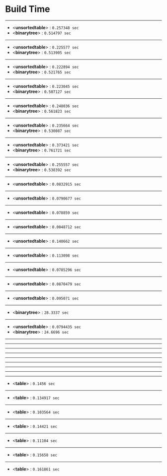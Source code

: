 # Build Time
---
- <**unsortedtable**> : `0.257348 sec`
- <**binarytree**> : `0.514797 sec`
---
- <**unsortedtable**> : `0.225577 sec`
- <**binarytree**> : `0.513905 sec`
---
- <**unsortedtable**> : `0.222894 sec`
- <**binarytree**> : `0.521765 sec`
---
- <**unsortedtable**> : `0.223045 sec`
- <**binarytree**> : `0.507127 sec`
---
- <**unsortedtable**> : `0.248036 sec`
- <**binarytree**> : `0.561823 sec`
---
- <**unsortedtable**> : `0.235664 sec`
- <**binarytree**> : `0.530087 sec`
---
- <**unsortedtable**> : `0.373421 sec`
- <**binarytree**> : `0.761721 sec`
---
- <**unsortedtable**> : `0.255557 sec`
- <**binarytree**> : `0.538392 sec`
---
- <**unsortedtable**> : `0.0832915 sec`
---
- <**unsortedtable**> : `0.0790677 sec`
---
- <**unsortedtable**> : `0.078859 sec`
---
- <**unsortedtable**> : `0.0048712 sec`
---
- <**unsortedtable**> : `0.140662 sec`
---
- <**unsortedtable**> : `0.113098 sec`
---
- <**unsortedtable**> : `0.0785296 sec`
---
- <**unsortedtable**> : `0.0870479 sec`
---
- <**unsortedtable**> : `0.095071 sec`
---
- <**binarytree**> : `28.3337 sec`
---
- <**unsortedtable**> : `0.0794435 sec`
- <**binarytree**> : `24.6696 sec`
---
---
---
---
---
---
---
---
---
- <**table**> : `0.1456 sec`
---
- <**table**> : `0.134917 sec`
---
- <**table**> : `0.103564 sec`
---
- <**table**> : `0.14421 sec`
---
- <**table**> : `0.11104 sec`
---
- <**table**> : `0.15658 sec`
---
- <**table**> : `0.161861 sec`
